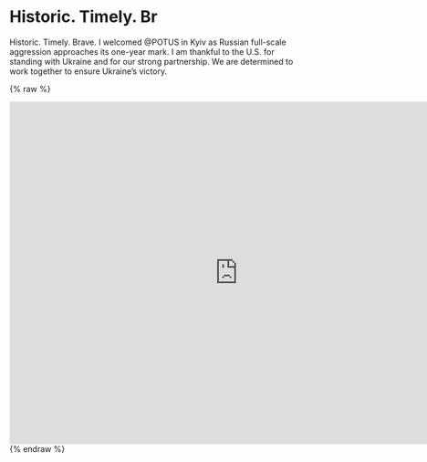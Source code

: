 # Historic. Timely. Br 
 Historic. Timely. Brave. I welcomed @POTUS in Kyiv as Russian full-scale aggression approaches its one-year mark. I am thankful to the U.S. for standing with Ukraine and for our strong partnership. We are determined to work together to ensure Ukraine’s victory. 
 
 {% raw %} 
 <iframe src="https://pbs.twimg.com/media/FpdNI0NaUAATkar?format=jpg" scrolling="no" border="0" frameborder="no" framespacing="0" allowfullscreen="true" height=600 width=800></iframe> 
{% endraw %}
